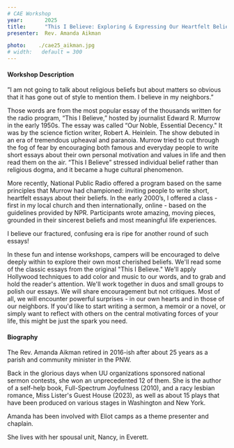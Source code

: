 ```yaml
---
# CAE Workshop
year:       2025
title:      "This I Believe: Exploring & Expressing Our Heartfelt Beliefs Through Short Essays"
presenter:  Rev. Amanda Aikman

photo:    ./cae25_aikman.jpg
# width:   default = 300
---
```


#### Workshop Description

 ”I am not going to talk about religious beliefs but about 
 matters so obvious that it has gone out of style to mention 
 them. I believe in my neighbors.”

Those words are from the most popular essay of the thousands 
written for the radio program, “This I Believe,” hosted by 
journalist Edward R. Murrow in the early 1950s. The essay 
was called “Our Noble, Essential Decency." It was by the 
science fiction writer, Robert A. Heinlein. The show debuted 
in an era of tremendous upheaval and paranoia. Murrow tried 
to cut through the fog of fear by encouraging both famous and 
everyday people to write short essays about their own personal 
motivation and values in life and then read them on the air. 
“This I Believe” stressed individual belief rather than 
religious dogma, and it became a huge cultural phenomenon.

More recently, National Public Radio offered a program based 
on the same principles that Murrow had championed: inviting 
people to write short, heartfelt essays about their beliefs. 
In the early 2000’s, I offered a class - first in my local 
church and then internationally, online - based on the guidelines 
provided by NPR. Participants wrote amazing, moving pieces, 
grounded in their sincerest beliefs and most meaningful life experiences.

I believe our fractured, confusing era is ripe for another 
round of such essays!

In these fun and intense workshops, campers will be encouraged 
to delve deeply within to explore their own most cherished beliefs. 
We'll read some of the classic essays from the original "This I Believe." 
We'll apply Hollywood techniques to add color and music to our words, 
and to grab and hold the reader's attention. We'll work together in 
duos and small groups to polish our essays. We will share encouragement 
but not critiques. Most of all, we will encounter powerful surprises - 
in our own hearts and in those of our neighbors. If you'd like to 
start writing a sermon, a memoir or a novel, or simply want to reflect 
with others on the central motivating forces of your life, this might be just the spark you need.

#### Biography

The Rev. Amanda Aikman retired in 2016-ish after about 25 years as a parish and 
community minister in the PNW. 

Back in the glorious days when UU organizations sponsored national sermon contests, 
she won an unprecedented 12 of them. She is the author of a self-help book, 
Full-Spectrum Joyfulness (2010), and a racy lesbian romance, Miss Lister's 
Guest House (2023), as well as about 15 plays that have been produced on 
various stages in Washington and New York. 

Amanda has been involved with Eliot camps as a theme presenter and chaplain. 

She lives with her spousal unit, Nancy, in Everett.
